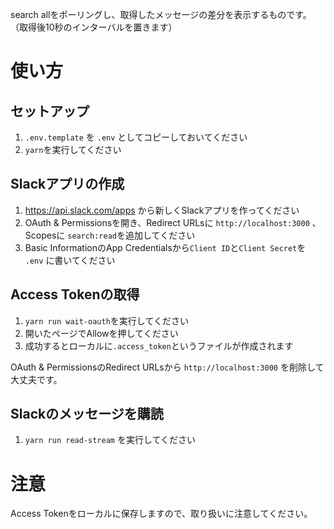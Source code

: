 search allをポーリングし、取得したメッセージの差分を表示するものです。
（取得後10秒のインターバルを置きます）

# 使い方

## セットアップ

1. `.env.template` を `.env` としてコピーしておいてください
2. `yarn`を実行してください

## Slackアプリの作成

1. https://api.slack.com/apps から新しくSlackアプリを作ってください
2. OAuth & Permissionsを開き、Redirect URLsに `http://localhost:3000` 、Scopesに `search:read`を追加してください
5. Basic InformationのApp Credentialsから`Client ID`と`Client Secret`を `.env` に書いてください

## Access Tokenの取得

1. `yarn run wait-oauth`を実行してください
2. 開いたページでAllowを押してください
3. 成功するとローカルに`.access_token`というファイルが作成されます

OAuth & PermissionsのRedirect URLsから `http://localhost:3000` を削除して大丈夫です。

## Slackのメッセージを購読

1. `yarn run read-stream` を実行してください

# 注意

Access Tokenをローカルに保存しますので、取り扱いに注意してください。
